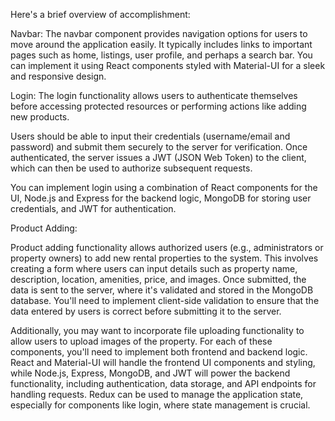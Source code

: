 Here's a brief overview of accomplishment: 

Navbar:
The navbar component provides navigation options for users to move around the application easily.
It typically includes links to important pages such as home, listings, user profile, and perhaps a search bar.
You can implement it using React components styled with Material-UI for a sleek and responsive design.


Login:
The login functionality allows users to authenticate themselves before accessing protected resources or performing actions like adding new products.

Users should be able to input their credentials (username/email and password) and submit them securely to the server for verification.
Once authenticated, the server issues a JWT (JSON Web Token) to the client, which can then be used to authorize subsequent requests.

You can implement login using a combination of React components for the UI, Node.js and Express for the backend logic, MongoDB for storing user credentials, and JWT for authentication.

Product Adding:

Product adding functionality allows authorized users (e.g., administrators or property owners) to add new rental properties to the system.
This involves creating a form where users can input details such as property name, description, location, amenities, price, and images.
Once submitted, the data is sent to the server, where it's validated and stored in the MongoDB database.
You'll need to implement client-side validation to ensure that the data entered by users is correct before submitting it to the server.

Additionally, you may want to incorporate file uploading functionality to allow users to upload images of the property.
For each of these components, you'll need to implement both frontend and backend logic. React and Material-UI will handle the frontend UI components and styling, while Node.js, Express, MongoDB, and JWT will power the backend functionality, including authentication, data
storage, and API endpoints for handling requests. Redux can be used to manage the application state, especially for components like login, where state management is crucial.
